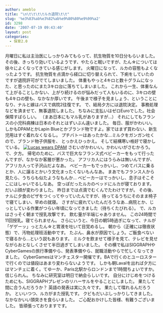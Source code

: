 ```yaml
---
author: ameblo
title: "\n\t\t\t\tルカ退院\t\t"
slug: '%e3%83%ab%e3%82%ab%e9%80%80%e9%99%a2'
id: 3298
date: '2007-07-19 09:43:40'
layout: post
categories:
  - 保育2.0
---
```


月曜日に私は主治医にしっかりみてもらって、抗生物質を10日分もらいました。 その後、きっちり効いているようです、やたらと眠いですが、たん☆については徐々によくなってきている感じがします。 火曜日になって、ルカの容態もよくなったようです。 抗生物質を点滴から経口に切り替えられて、下痢をしていたのですが退院許可がでてしまいました。 体重もやっと4キロと数十グラムになった、と思ったのにまた3キロ台に落ちてしまいました。 これから一生、体重なんて上がることしかない、上がり続けるのが悩みだって人もいるのに、3キロの壁も4キロの壁も、なかなか厚いです。 午後まで様子を見ましょう、ということになり、ナルと嫁はバスで病院2往復です。 で、結局夕方には退院決定。 事務処理などを済ませて、無事退院しました。 ちなみに支払いはゼロEuroでした。社会保障すばらしい。 （まあ日本にもマル乳がありますが…） それにしてもフランスの小児科病棟は日本のそれとはずいぶん違いました。 毎日、服がかわいい。 しかもDPAMとかLapin Blueとかブランド物ですよ。家ではまず買わない、新生児用はすぐ着れなくなるし。 プチバトーはあったかな…ミルクをガンガン吐くので、ブランド物子供服を、 とっかえひっかえ。 そして結構寒い格好で寝かしている。 [![Lucas wears DPAM](http://blog-imgs-42.fc2.com/a/k/i/akihikofr/blog_import_4f564946c64e1.jpg)](http://blog-imgs-42.fc2.com/a/k/i/akihikofr/blog_import_4f564946db24b.jpg) さむいがかわいい。かわいいがさむかろう。 で、夕方。 帰宅のために、バスで巨大なフランス式ベビーカーをもって行ったんですが、なかなか客層が悪かった。 アフリカ人にはうらみは無いんですが、アフリカ人って子沢山だよなあ。 ベビーカーもでっかいし、つめてバスに乗るとか、人に譲るとかいう文化まったくないもんなあ。 まあでもフランス人から見たら、うちらも似たようなもんか… ベビーカーはでっかいし、息子はそこそこにはしゃいでるしなあ。 空っぽだったルカのベッドにルカが寝ております。 だいぶ顔が変わりました。 昨日までは点滴でむくんでたわけですが。 その後、ナルに夕食のピザをつくってやっていたんですが、待ってるうちにそのまま椅子で寝てしまい、早めの就寝。 さすがに疲れていたんだろうなあ…病院とか、じっとしている作業がつらい年頃になってきました（待ちくたびれる）。 で、ルカはさっそく朝まで授乳攻撃です。 飲む量が半端じゃありません。 この24時間で11回授乳。寝てられません。 さらにいうと、今日の朝5時過ぎになって、ナルが「ゲゲーッ」っとたん☆と胃液を吐いて目覚めるし。 朝から（正確には徹夜状態）で、汚物処理班活動中です。 たぶん、鼻水が原因でしょう。ご飯食べないで寝るから…という説もあります。 ミルクを飲ませて様子を見て、テレビを見せながらおとなしくさせて半日過ぎてしまいました。 その横で私はSIGGRAPHやCyberGamesの旅行準備やら、発表準備やら、就職活動やらで忙しくなってきました。 CyberGamesはマンチェスター開催です。BAで行くのとユーロスターで行くのでは値段はあまり変わらないようです。 しかも朝Lavalを出れば夕方にはマンチェに着く。てゆーか、Paris北駅からロンドンまで1時間ちょいですか。信じられん。 ちなみに研究室は明日で納会らしいです。 自分にけじめをつけるためにも、SIGGRAPHプレゼンのリハーサルをやることにしました。 果たして間に合うんだろうか？ 英語の発表は実に久々です。 果たして喋れるんだろうか。 といいつつ、ルカがまた授乳です。 クビもだいぶしっかりしてきました。なかなかいい頭突きを食らいました。 ご心配おかけした皆様、有難うございました。 皆頑張っておりますです。